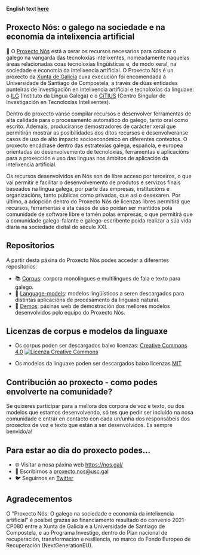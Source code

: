 **English text [here](https://github.com/proxectonos/.github/blob/main/profile/README_English.md)**

## Proxecto Nós: o galego na sociedade e na economía da intelixencia artificial

👋 O [Proxecto Nós](https://nos.gal/) está a xerar os recursos necesarios para colocar o galego na vangarda das tecnoloxías intelixentes, nomeadamente naquelas áreas relacionadas coas tecnoloxías lingüísticas e, de modo xeral, na sociedade e economía da intelixencia artificial. O Proxecto Nós é un proxecto da [Xunta de Galicia](https://www.xunta.gal/portada) cuxa execución foi encomendada á Universidade de Santiago de Compostela, a través de dúas entidades punteiras de investigación en intelixencia artificial e tecnoloxías da linguaxe: o [ILG](https://ilg.usc.es/) (Instituto da Lingua Galega) e o [CiTIUS](https://citius.gal/gl/) (Centro Singular de Investigación en Tecnoloxías Intelixentes). 

Dentro do proxecto vanse compilar recursos e desenvolver ferramentas de alta calidade para o procesamento automático do galego, tanto oral como escrito. Ademais, produciranse demostradores de carácter xeral que permitirán mostrar as posibilidades dos ditos recursos e desenvolveranse casos de uso de alto impacto socioeconómico en diferentes contextos. O proxecto encádrase dentro das estratexias galega, española, e europea orientadas ao desenvolvemento de tecnoloxías, ferramentas e aplicacións para a proxección e uso das linguas nos ámbitos de aplicación da intelixencia artificial.

Os recursos desenvolvidos en Nós son de libre acceso por terceiros, o que vai permitir e facilitar o desenvolvemento de produtos e servizos finais baseados na lingua galega, por parte das empresas, institucións e organizacións, tanto públicas como privadas, que así o desexaren. Por último, a adopción dentro do Proxecto Nós de licenzas libres permitirá que recursos, ferramentas e ata casos de uso poidan ser mantidos pola comunidade de software libre e tamén polas empresas, o que permitirá que a comunidade galego-falante e galego-escribente poida realizar a súa vida diaria na sociedade dixital do século XXI.

## Repositorios 

A partir desta páxina do Proxecto Nós podes acceder a diferentes repositorios:
+ 📚 [Corpus](https://github.com/proxectonos/corpora): corpora monolingues e multilingues de fala e texto para galego.
+ 🤗 [Language-models](https://github.com/proxectonos/language-models): modelos lingüísticos a seren descargados para distintas aplicacións de procesamento da linguaxe natural. 
+ 📱 [Demos](https://github.com/proxectonos/demos): páxinas web de demostración dos mellores modelos desenvolvidos polo equipo do Proxecto Nós.

## Licenzas de corpus e modelos da linguaxe

+ Os corpus poden ser descargados baixo licenzas: [Creative Commons 4.0](http://creativecommons.org/licenses/by/4.0) <a rel="license" href="http://creativecommons.org/licenses/by/4.0/"><img alt="Licenza Creative Commons" style="border-width:0" src="https://i.creativecommons.org/l/by/4.0/88x31.png" /></a>

+ Os modelos da linguaxe poden ser descargados baixo licenzas [MIT](https://fossa.com/blog/open-source-licenses-101-mit-license/)

## Contribución ao proxecto - como podes envolverte na comunidade?

Se quixeres participar para a mellora dos corpora de voz e texto, ou dos modelos que estamos desenvolvendo, só tes que pedir ser incluído na nosa comunidade e entrar en contacto con cada un/unha dos responsábeis dos proxectos de voz e texto que están a ser desenvolvidos. Es sempre benvido/a!

## Para estar ao día do proxecto podes...

+ 🌐 Visitar a nosa páxina web https://nos.gal/
+ 📧 Escribirnos a proxecto.nos@usc.gal
+ 🐦 Seguirnos en [Twitter](https://twitter.com/proxectoNos)

## Agradecementos
O "Proxecto Nós: O galego na sociedade e economía da intelixencia artificial" é posíbel grazas ao financiamento resultado do convenio 2021-CP080 entre a Xunta de Galicia e a Universidade de Santiago de Compostela, e ao Programa Investigo, dentro do Plan nacional de recuperación, transformación e resiliencia, no marco do Fondo Europeo de Recuperación (NextGenerationEU).
